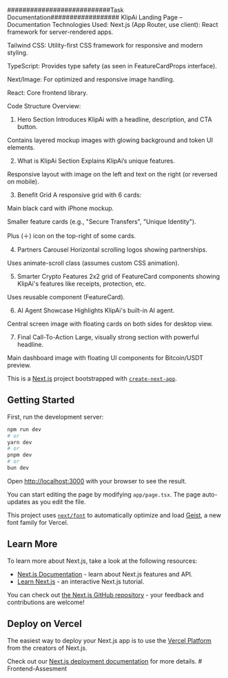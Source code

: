 ###########################Task Documentation##################
KlipAi Landing Page – Documentation
 Technologies Used:
Next.js (App Router, use client): React framework for server-rendered apps.

Tailwind CSS: Utility-first CSS framework for responsive and modern styling.

TypeScript: Provides type safety (as seen in FeatureCardProps interface).

Next/Image: For optimized and responsive image handling.

React: Core frontend library.

Code Structure Overview:

1. Hero Section
Introduces KlipAi with a headline, description, and CTA button.

Contains layered mockup images with glowing background and token UI elements.

2. What is KlipAi Section
Explains KlipAi’s unique features.

Responsive layout with image on the left and text on the right (or reversed on mobile).

3. Benefit Grid
A responsive grid with 6 cards:

Main black card with iPhone mockup.

Smaller feature cards (e.g., "Secure Transfers", "Unique Identity").

Plus (＋) icon on the top-right of some cards.

4. Partners Carousel
Horizontal scrolling logos showing partnerships.

Uses animate-scroll class (assumes custom CSS animation).

5. Smarter Crypto Features
2x2 grid of FeatureCard components showing KlipAi's features like receipts, protection, etc.

Uses reusable component (FeatureCard).

6. AI Agent Showcase
Highlights KlipAi's built-in AI agent.

Central screen image with floating cards on both sides for desktop view.

7. Final Call-To-Action
Large, visually strong section with powerful headline.

Main dashboard image with floating UI components for Bitcoin/USDT preview.







This is a [Next.js](https://nextjs.org) project bootstrapped with [`create-next-app`](https://nextjs.org/docs/app/api-reference/cli/create-next-app).

## Getting Started

First, run the development server:

```bash
npm run dev
# or
yarn dev
# or
pnpm dev
# or
bun dev
```

Open [http://localhost:3000](http://localhost:3000) with your browser to see the result.

You can start editing the page by modifying `app/page.tsx`. The page auto-updates as you edit the file.

This project uses [`next/font`](https://nextjs.org/docs/app/building-your-application/optimizing/fonts) to automatically optimize and load [Geist](https://vercel.com/font), a new font family for Vercel.

## Learn More

To learn more about Next.js, take a look at the following resources:

- [Next.js Documentation](https://nextjs.org/docs) - learn about Next.js features and API.
- [Learn Next.js](https://nextjs.org/learn) - an interactive Next.js tutorial.

You can check out [the Next.js GitHub repository](https://github.com/vercel/next.js) - your feedback and contributions are welcome!

## Deploy on Vercel

The easiest way to deploy your Next.js app is to use the [Vercel Platform](https://vercel.com/new?utm_medium=default-template&filter=next.js&utm_source=create-next-app&utm_campaign=create-next-app-readme) from the creators of Next.js.

Check out our [Next.js deployment documentation](https://nextjs.org/docs/app/building-your-application/deploying) for more details.
#   F r o n t e n d - A s s e s m e n t 
 
 




